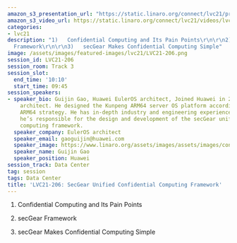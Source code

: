 ```yaml
---
amazon_s3_presentation_url: "https://static.linaro.org/connect/lvc21/presentations/lvc21-206.pdf"
amazon_s3_video_url: https://static.linaro.org/connect/lvc21/videos/lvc21-206.mp4
categories:
- lvc21
description: "1)   Confidential Computing and Its Pain Points\r\n\r\n2)   secGear
  Framework\r\n\r\n3)   secGear Makes Confidential Computing Simple"
image: /assets/images/featured-images/lvc21/LVC21-206.png
session_id: LVC21-206
session_room: Track 3
session_slot:
  end_time: '10:10'
  start_time: 09:45
session_speakers:
- speaker_bio: Guijin Gao, Huawei EulerOS architect, Joined Huawei in 2016 as a system
    architect. He designed the Kunpeng ARM64 server OS platform according to Huawei's
    ARM64 strategy. He has in-depth industry and engineering experience in OS. Now
    he’s responsible for the design and development of the secGear unified confidential
    computing framework.
  speaker_company: EulerOS architect
  speaker_email: gaoguijin@huawei.com
  speaker_image: https://www.linaro.org/assets/images/assets/images/content/avatar-placeholder-75-8797d5.png
  speaker_name: Guijin Gao
  speaker_position: Huawei
session_track: Data Center
tag: session
tags: Data Center
title: 'LVC21-206: SecGear Unified Confidential Computing Framework'
---
```


1) Confidential Computing and Its Pain Points

2)   secGear Framework

3)   secGear Makes Confidential Computing Simple